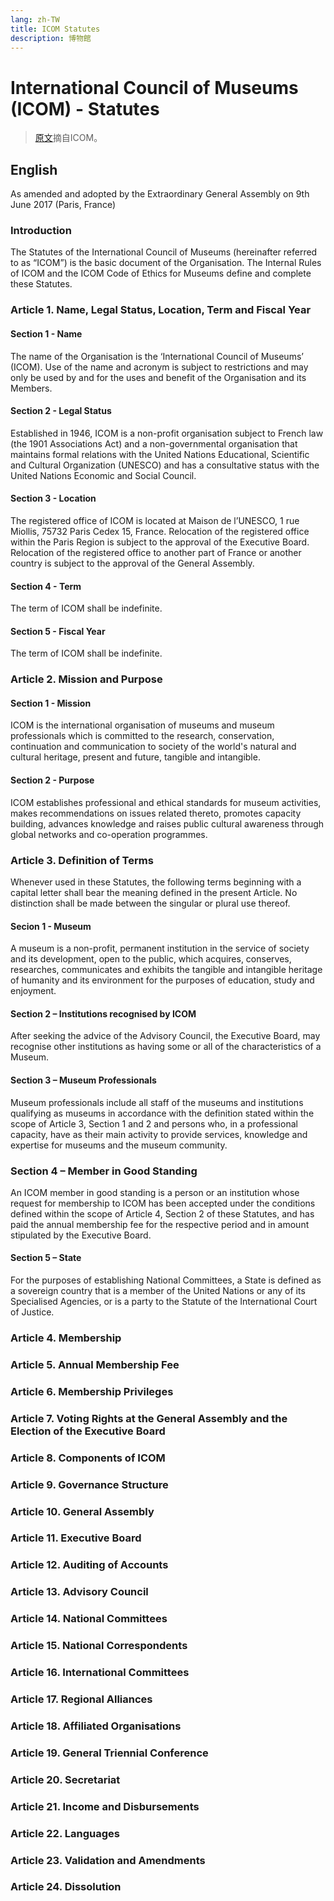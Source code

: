 ```yaml
---
lang: zh-TW
title: ICOM Statutes
description: 博物館
---
```

# International Council of Museums (ICOM) - Statutes
>
> [原文](https://icommuseum/wp-content/uploads/2018/07/2017_ICOM_Statutes_ENpdf)摘自ICOM。

## English

As amended and adopted by the Extraordinary General Assembly on 9th June 2017 (Paris, France)

### Introduction
The Statutes of the International Council of Museums (hereinafter referred to as “ICOM”) is the basic document of the Organisation. The Internal Rules of ICOM and the ICOM Code of Ethics for Museums define and complete these Statutes.

### Article 1. Name, Legal Status, Location, Term and Fiscal Year
#### Section 1 - Name
The name of the Organisation is the ‘International Council of Museums’ (ICOM). Use of the name and acronym is subject to restrictions and may only be used by and for the uses and benefit of the Organisation and its Members.
#### Section 2 - Legal Status
Established in 1946, ICOM is a non-profit organisation subject to French law (the 1901 Associations Act) and a non-governmental organisation that maintains formal relations with the United Nations Educational, Scientific and Cultural Organization (UNESCO) and has a consultative status with the United Nations Economic and Social Council.
#### Section 3 - Location
The registered office of ICOM is located at Maison de l’UNESCO, 1 rue Miollis, 75732 Paris Cedex 15, France. Relocation of the registered office within the Paris Region is subject to the approval of the Executive Board. Relocation of the registered office to another part of France or another country is subject to the approval of the General Assembly.
#### Section 4 - Term
The term of ICOM shall be indefinite. 
#### Section 5 - Fiscal Year
The term of ICOM shall be indefinite. 
### Article 2. Mission and Purpose
#### Section 1 - Mission
ICOM is the international organisation of museums and museum professionals which is committed to the research, conservation, continuation and communication to society of the world's natural and cultural heritage, present and future, tangible and intangible.
#### Section 2 - Purpose
ICOM establishes professional and ethical standards for museum activities, makes recommendations on issues related thereto, promotes capacity building, advances knowledge and raises public cultural awareness through global networks and co-operation programmes.
### Article 3. Definition of Terms
Whenever used in these Statutes, the following terms beginning with a capital letter shall bear the 
meaning defined in the present Article. No distinction shall be made between the singular or plural 
use thereof.
#### Secion 1 - Museum
A museum is a non-profit, permanent institution in the service of society and its development, open to the public, which acquires, conserves, researches, communicates and exhibits the tangible and intangible heritage of humanity and its environment for the purposes of education, study and enjoyment.
#### Section 2 – Institutions recognised by ICOM
After seeking the advice of the Advisory Council, the Executive Board, may recognise other institutions as having some or all of the characteristics of a Museum.
#### Section 3 – Museum Professionals
Museum professionals include all staff of the museums and institutions qualifying as museums in accordance with the definition stated within the scope of Article 3, Section 1 and 2 and persons who, in a professional capacity, have as their main activity to provide services, knowledge and expertise for museums and the museum community.
### Section 4 – Member in Good Standing
An ICOM member in good standing is a person or an institution whose request for membership to ICOM has been accepted under the conditions defined within the scope of Article 4, Section 2 of these Statutes, and has paid the annual membership fee for the respective period and in amount stipulated by the Executive Board.
#### Section 5 – State
For the purposes of establishing National Committees, a State is defined as a sovereign country that is a member of the United Nations or any of its Specialised Agencies, or is a party to the Statute of the International Court of Justice.
### Article 4. Membership
### Article 5. Annual Membership Fee
### Article 6. Membership Privileges
### Article 7. Voting Rights at the General Assembly and the Election of the Executive Board
### Article 8. Components of ICOM
### Article 9. Governance Structure
### Article 10. General Assembly
### Article 11. Executive Board
### Article 12. Auditing of Accounts
### Article 13. Advisory Council
### Article 14. National Committees
### Article 15. National Correspondents
### Article 16. International Committees
### Article 17. Regional Alliances
### Article 18. Affiliated Organisations
### Article 19. General Triennial Conference
### Article 20. Secretariat
### Article 21. Income and Disbursements
### Article 22. Languages
### Article 23. Validation and Amendments
### Article 24. Dissolution